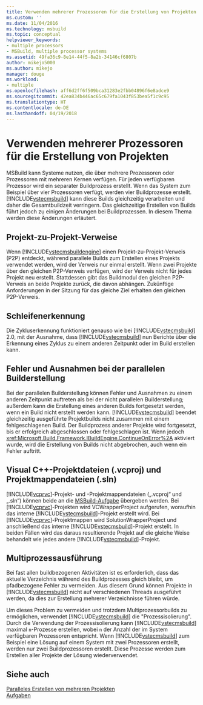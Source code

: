 ```yaml
---
title: Verwenden mehrerer Prozessoren für die Erstellung von Projekten | Microsoft-Dokumentation
ms.custom: ''
ms.date: 11/04/2016
ms.technology: msbuild
ms.topic: conceptual
helpviewer_keywords:
- multiple processors
- MSBuild, multiple processor systems
ms.assetid: 49fa36c9-8e14-44f5-8a2b-34146cf6807b
author: mikejo5000
ms.author: mikejo
manager: douge
ms.workload:
- multiple
ms.openlocfilehash: aff6d2ff6f509bca31283e2fbb04896f6e8adce9
ms.sourcegitcommit: 42ea834b446ac65c679fa1043f853bea5f1c9c95
ms.translationtype: HT
ms.contentlocale: de-DE
ms.lasthandoff: 04/19/2018
---
```

# <a name="using-multiple-processors-to-build-projects"></a>Verwenden mehrerer Prozessoren für die Erstellung von Projekten
MSBuild kann Systeme nutzen, die über mehrere Prozessoren oder Prozessoren mit mehreren Kernen verfügen. Für jeden verfügbaren Prozessor wird ein separater Buildprozess erstellt. Wenn das System zum Beispiel über vier Prozessoren verfügt, werden vier Buildprozesse erstellt. [!INCLUDE[vstecmsbuild](../extensibility/internals/includes/vstecmsbuild_md.md)] kann diese Builds gleichzeitig verarbeiten und daher die Gesamtbuildzeit verringern. Das gleichzeitige Erstellen von Builds führt jedoch zu einigen Änderungen bei Buildprozessen. In diesem Thema werden diese Änderungen erläutert.  
  
## <a name="project-to-project-references"></a>Projekt-zu-Projekt-Verweise  
 Wenn [!INCLUDE[vstecmsbuildengine](../msbuild/includes/vstecmsbuildengine_md.md)] einen Projekt-zu-Projekt-Verweis (P2P) entdeckt, während parallele Builds zum Erstellen eines Projekts verwendet werden, wird der Verweis nur einmal erstellt. Wenn zwei Projekte über den gleichen P2P-Verweis verfügen, wird der Verweis nicht für jedes Projekt neu erstellt. Stattdessen gibt das Buildmodul den gleichen P2P-Verweis an beide Projekte zurück, die davon abhängen. Zukünftige Anforderungen in der Sitzung für das gleiche Ziel erhalten den gleichen P2P-Verweis.  
  
## <a name="cycle-detection"></a>Schleifenerkennung  
 Die Zykluserkennung funktioniert genauso wie bei [!INCLUDE[vstecmsbuild](../extensibility/internals/includes/vstecmsbuild_md.md)] 2.0, mit der Ausnahme, dass [!INCLUDE[vstecmsbuild](../extensibility/internals/includes/vstecmsbuild_md.md)] nun Berichte über die Erkennung eines Zyklus zu einem anderen Zeitpunkt oder im Build erstellen kann.  
  
## <a name="errors-and-exceptions-during-parallel-builds"></a>Fehler und Ausnahmen bei der parallelen Builderstellung  
 Bei der parallelen Builderstellung können Fehler und Ausnahmen zu einem anderen Zeitpunkt auftreten als bei der nicht parallelen Builderstellung; außerdem kann die Erstellung eines anderen Builds fortgesetzt werden, wenn ein Build nicht erstellt werden kann. [!INCLUDE[vstecmsbuild](../extensibility/internals/includes/vstecmsbuild_md.md)] beendet gleichzeitig ausgeführte Projektbuilds nicht zusammen mit einem fehlgeschlagenen Build. Der Buildprozess anderer Projekte wird fortgesetzt, bis er erfolgreich abgeschlossen oder fehlgeschlagen ist. Wenn jedoch <xref:Microsoft.Build.Framework.IBuildEngine.ContinueOnError%2A> aktiviert wurde, wird die Erstellung von Builds nicht abgebrochen, auch wenn ein Fehler auftritt.  
  
## <a name="visual-c-project-vcproj-and-solution-sln-files"></a>Visual C++-Projektdateien (.vcproj) und Projektmappendateien (.sln)  
 [!INCLUDE[vcprvc](../code-quality/includes/vcprvc_md.md)]-Projekt- und -Projektmappendateien („.vcproj“ und „.sln“) können beide an die [MSBuild-Aufgabe](../msbuild/msbuild-task.md) übergeben werden. Bei [!INCLUDE[vcprvc](../code-quality/includes/vcprvc_md.md)]-Projekten wird VCWrapperProject aufgerufen, woraufhin das interne [!INCLUDE[vstecmsbuild](../extensibility/internals/includes/vstecmsbuild_md.md)]-Projekt erstellt wird. Bei [!INCLUDE[vcprvc](../code-quality/includes/vcprvc_md.md)]-Projektmappen wird SolutionWrapperProject und anschließend das interne [!INCLUDE[vstecmsbuild](../extensibility/internals/includes/vstecmsbuild_md.md)]-Projekt erstellt. In beiden Fällen wird das daraus resultierende Projekt auf die gleiche Weise behandelt wie jedes andere [!INCLUDE[vstecmsbuild](../extensibility/internals/includes/vstecmsbuild_md.md)]-Projekt.  
  
## <a name="multi-process-execution"></a>Multiprozessausführung  
 Bei fast allen buildbezogenen Aktivitäten ist es erforderlich, dass das aktuelle Verzeichnis während des Buildprozesses gleich bleibt, um pfadbezogene Fehler zu vermeiden. Aus diesem Grund können Projekte in [!INCLUDE[vstecmsbuild](../extensibility/internals/includes/vstecmsbuild_md.md)] nicht auf verschiedenen Threads ausgeführt werden, da dies zur Erstellung mehrerer Verzeichnisse führen würde.  
  
 Um dieses Problem zu vermeiden und trotzdem Multiprozessorbuilds zu ermöglichen, verwendet [!INCLUDE[vstecmsbuild](../extensibility/internals/includes/vstecmsbuild_md.md)] die "Prozessisolierung". Durch die Verwendung der Prozessisolierung kann [!INCLUDE[vstecmsbuild](../extensibility/internals/includes/vstecmsbuild_md.md)] maximal `n`-Prozesse erstellen, wobei `n` der Anzahl der im System verfügbaren Prozessoren entspricht. Wenn [!INCLUDE[vstecmsbuild](../extensibility/internals/includes/vstecmsbuild_md.md)] zum Beispiel eine Lösung auf einem System mit zwei Prozessoren erstellt, werden nur zwei Buildprozessoren erstellt. Diese Prozesse werden zum Erstellen aller Projekte der Lösung wiederverwendet.  
  
## <a name="see-also"></a>Siehe auch  
 [Paralleles Erstellen von mehreren Projekten](../msbuild/building-multiple-projects-in-parallel-with-msbuild.md)   
 [Aufgaben](../msbuild/msbuild-tasks.md)